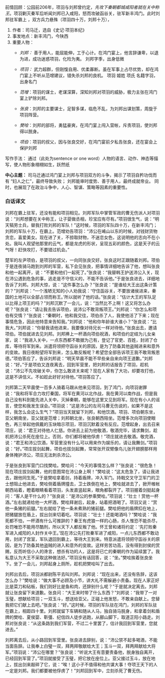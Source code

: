 前情回顾：公园前206年，项羽与刘邦曾约定，*先攻下秦朝都城咸阳者就在关中称王*。项羽剿灭秦军后听闻刘邦已入咸阳，怒而攻破函谷关，驻军新丰鸿门。此时刘邦驻军霸上 ，双方兵力悬殊（项羽四十万，刘邦十万），
1. 作者：司马迁，选自《史记·项羽本纪》
2. 事发地点：新丰鸿门，今陕西
3. 重要人物：
	- *刘邦：* 善于用人，能屈能伸，工于心计。在鸿门宴上，他言辞谦卑，以退为进，成功迷惑项羽，化险为夷。
		刘邦字季，出身低微

	- *项羽：* 武力超群，但刚愎自用、优柔寡断。虽在军事上占尽优势，却在鸿门宴上不听从范增建议，错失杀刘邦的良机。
		项羽 姬姓 项氏  名籍字羽，出身名门

	- *范增*：项羽的谋士，老谋深算，深知刘邦对项羽的威胁，极力主张在鸿门宴上铲除刘邦。
	- *张良*：刘邦的主要谋士，足智多谋，临危不乱，为刘邦出谋划策，周旋于项羽阵营。
	- *樊哙*：刘邦的部将，勇猛豪爽，在鸿门宴上闯入营帐，斥责项羽，使刘邦得以脱身。
	- *项伯*：项羽的叔父，因与张良交好，在鸿门宴前夕私告张良，还在宴会上保护刘邦


写作手法：	通过（此处为sentence or one word）人物的语言、动作、神态等描写，使人物形象栩栩如生，跃然纸


**中心主题：**
司马迁通过鸿门宴上刘邦与项羽双方的斗争，揭示了项羽自矜功伐而有 “妇人之仁”，最终导致失败；
刘邦能审时度势、善于用人，最终成就帝业。
同时，也展现了在政治斗争中，人心、智谋、策略等因素的重要性。


### 白话译文

刘邦在霸上驻军，还没有能和项羽相见。刘邦军队中掌管军政的曹无伤派人对项羽说：“刘邦想要在关中称王，让子婴做丞相，珍宝应有尽有。”项羽很生气，说：“明天犒劳士兵，替我打败刘邦的军队！”这时候，项羽的军队四十万，在新丰鸿门；刘邦的军队十万，在霸上。范增劝告项羽：“沛公在崤山以东的时候，对钱财货物贪恋，喜爱美女。现在进了关，不掠取财物，不迷恋女色，这说明他的志向不在小处。我叫人观望他那里的云气，都是龙虎的形状，呈现五彩的颜色，这是天子的云气呀！赶快攻打，不要错过机会。”

楚军的左尹项伯，是项羽的叔父，一向同张良交好。张良这时正跟随着刘邦。项伯于是连夜骑马跑到刘邦的军营，私下会见张良，把事情详细地告诉了他，想叫张良和他一起离开，说：“不要和他们一起死了。”张良说：“我替韩王护送沛公入关，现在沛公遇到危急的事，逃走是不守信义的，不能不告诉他。”于是张良进去，详细地告诉了刘邦。刘邦大惊，说：“这件事怎么办？”张良说：“是谁给大王出这条计策的？”刘邦说：“一个浅陋无知的小人劝我说：‘守住函谷关，不要放诸侯进来，秦国的土地可以全部占领而称王。’所以就听了他的话。”张良说：“估计大王的军队足以比得上项王的吗？”刘邦沉默了一会儿，说：“当然比不上啊！这又将怎么办呢？”张良说：“请让我去告诉项伯，说沛公不敢背叛项王。”刘邦说：“你怎么和项伯有交情？”张良说：“秦朝时，他和我交往，项伯杀了人，我使他活了下来；现在事情危急，因此他特意来告知我。”刘邦说：“他和你年龄谁大谁小？”张良说：“比我大。”刘邦说：“你替我请他进来，我要像对待兄长一样对待他。”张良出去，邀请项伯。项伯就进去见刘邦。刘邦捧上一杯酒向项伯祝酒，和项伯约定结为儿女亲家，说：“我进入关中，一点东西都不敢据为己有，登记了官吏、百姓，封闭了仓库，等待将军到来。派遣将领把守函谷关的原因，是为了防备其他盗贼进来和意外的变故。我日夜盼望将军到来，怎么敢反叛呢？希望您全部告诉项王我不敢背叛恩德。”项伯答应了，告诉刘邦说：“明天早晨不能不早些亲自来向项王道歉。”刘邦说：“好。”于是项伯又连夜离去，回到军营里，把刘邦的话报告了项羽，趁机说：“沛公不先攻破关中，你怎么敢进关来呢？现在人家有了大功，却要攻打他，这是不讲信义。不如趁此好好对待他。”项羽答应了。

刘邦第二天早晨使一百多人骑着马跟从他来见项羽，到了鸿门，向项羽谢罪说：“我和将军合力攻打秦国，将军在黄河以北作战，我在黄河以南作战，但是我自己没有料到能先进入关中，灭掉秦朝，能够在这里又见到将军。现在有小人的谣言，使您和我发生误会。”项羽说：“这是沛公的左司马曹无伤说的，如果不是这样，我怎么会这么生气？”项羽当天就留下刘邦，和他饮酒。项羽、项伯朝东坐，亚父朝南坐，亚父就是范增；刘邦朝北坐，张良朝西陪坐。范增多次向项羽使眼色，再三举起他佩戴的玉玦暗示项羽，项羽沉默着没有反应。范增起身，出去召来项庄，说：“君王对待他人仁慈。你进去上前为他敬酒，敬酒完毕，请求舞剑，趁机把沛公杀死在座位上。否则，你们都将被他俘虏！”项庄就进去敬酒。敬完酒，说：“君王和沛公饮酒，军营里没有什么可以用来作为娱乐的，请让我舞剑。”项羽说：“好。”项庄拔剑起舞，项伯也拔剑起舞，常常张开双臂像鸟儿张开翅膀那样用身体掩护沛公，项庄无法刺杀沛公。

于是张良到军营门口找樊哙。樊哙问：“今天的事情怎么样？”张良说：“很危急！现在项庄拔剑起舞，他的意图常在沛公身上啊！”樊哙说：“这太危急了，请让我进去，跟他同生死。”于是樊哙拿着剑，持着盾牌，冲入军门。持戟交叉守卫军门的卫士想阻止他进去，樊哙侧着盾牌撞去，卫士跌倒在地上，樊哙就进去了，掀开帷帐朝西站着，瞪着眼睛看着项羽，头发直竖起来，眼角都裂开了。项羽握着剑挺起身问：“客人是干什么的？”张良说：“是沛公的参乘樊哙。”项羽说：“壮士！赏他一杯酒。”左右就递给他一大杯酒，樊哙拜谢后，起身，站着把酒喝了。项羽又说：“赏他一条猪的前腿。”左右就给了他一条未煮熟的猪前腿。樊哙把他的盾牌扣在地上，把猪腿放在盾上，拔出剑来切着吃。项羽说：“壮士！还能喝酒吗？”樊哙说：“我死都不怕，一杯酒有什么可推辞的？秦王有虎狼一样的心肠，杀人惟恐不能杀尽，处罚唯恐不能用尽酷刑，所以天下人都反叛了他。怀王曾和诸将约定：‘先打败秦军进入咸阳的人封作关中王。’现在沛公先打败秦军进了咸阳，一点儿东西都不敢动用，封闭了宫室，军队退回到霸上，等待大王到来。特意派遣将领把守函谷关的原因，是为了防备其他盗贼的进入和意外的变故。这样劳苦功高，没有得到封侯的赏赐，反而听信小人的谗言，想杀有功的人，这是将已亡的秦朝的作为延续罢了。我私意认为大王不采取这种做法好。”项羽没有话回答，说：“坐。”樊哙挨着张良坐下。坐了一会儿，刘邦起身上厕所，趁机把樊哙叫了出去。

刘邦出去后，项羽派都尉陈平去叫刘邦。刘邦说：“现在出来，还没有告辞，这该怎么办？”樊哙说：“做大事不必顾及小节，讲大礼不需躲避小责备。现在人家正好比是菜刀和砧板，我们则好比是鱼和肉，还辞别什么呢？”于是就决定离去。刘邦就让张良留下来道歉。张良问：“大王来时带了什么东西？”刘邦说：“我带了一对玉璧，想献给项羽；一双玉斗，想送给亚父。正碰上他发怒，不敢亲自献上。您替我把它们献上去吧。”张良说：“好。”这时候，项羽的军队驻在鸿门，刘邦的军队驻在霸上，相距四十里。刘邦就留下车辆和随从人马，独自骑马脱身，和拿着剑和盾牌的樊哙、夏侯婴、靳彊、纪信四人徒步逃跑，从郦山脚下，取道芷阳小路走。刘邦对张良说：“从这条路到我们军营，不过二十里罢了，估计我回到军营里，您就进去。”

刘邦离去后，从小路回到军营里。张良进去辞别，说：“沛公禁不起多喝酒，不能当面告辞。让我奉上白璧一双，拜两拜敬献给大王；玉斗一双，拜两拜献给大将军。”项羽说：“沛公在哪里？”张良说：“听说大王有意要责备他，脱身独自离开，已经回到军营了。”项羽就接受了玉璧，把它放在座位上。亚父接过玉斗，放在地上，拔出剑来敲碎了它，说：“唉！这小子不值得和他共谋大事！夺项王天下的人一定是刘邦。我们都要被他俘虏了！”刘邦回到军中，立刻杀死了曹无伤。